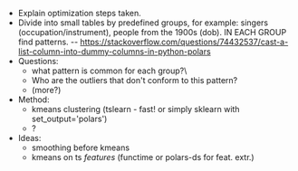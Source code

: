 - Explain optimization steps taken.
- Divide into small tables by predefined groups, for example: singers (occupation/instrument), people from the 1900s (dob). IN EACH GROUP find patterns. -- https://stackoverflow.com/questions/74432537/cast-a-list-column-into-dummy-columns-in-python-polars
- Questions:
  - what pattern is common for each group?\
  - Who are the outliers that don't conform to this pattern?
  - (more?)
- Method:
  - kmeans clustering (tslearn - fast! or simply sklearn with set_output='polars')
  - ?
- Ideas:
  - smoothing before kmeans
  - kmeans on ts *features* (functime or polars-ds for feat. extr.)